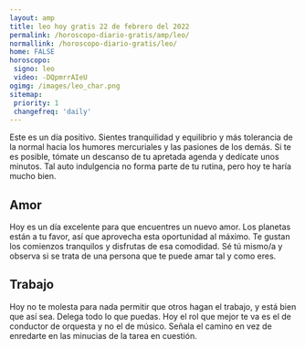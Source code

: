 ```yaml
---
layout: amp
title: leo hoy gratis 22 de febrero del 2022 
permalink: /horoscopo-diario-gratis/amp/leo/
normallink: /horoscopo-diario-gratis/leo/
home: FALSE
horoscopo:
 signo: leo
 video: -DQpmrrAIeU
ogimg: /images/leo_char.png
sitemap:
 priority: 1
 changefreq: 'daily'
---
```



Este es un día positivo. Sientes tranquilidad y equilibrio y más tolerancia de la normal hacia los humores mercuriales y las pasiones de los demás. Si te es posible, tómate un descanso de tu apretada agenda y dedícate unos minutos. Tal auto indulgencia no forma parte de tu rutina, pero hoy te haría mucho bien.

## Amor

Hoy es un día excelente para que encuentres un nuevo amor. Los planetas están a tu favor, así que aprovecha esta oportunidad al máximo. Te gustan los comienzos tranquilos y disfrutas de esa comodidad. Sé tú mismo/a y observa si se trata de una persona que te puede amar tal y como eres.

## Trabajo

Hoy no te molesta para nada permitir que otros hagan el trabajo, y está bien que así sea. Delega todo lo que puedas. Hoy el rol que mejor te va es el de conductor de orquesta y no el de músico. Señala el camino en vez de enredarte en las minucias de la tarea en cuestión.